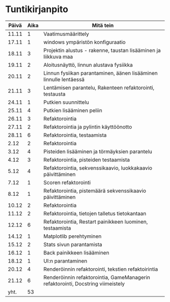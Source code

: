 # Tuntikirjanpito

| Päivä | Aika | Mitä tein                                                         |
| ----- | ---- | ----------------------------------------------------------------- |
| 11.11 | 1    | Vaatimusmäärittely                                                |
| 17.11 | 1    | windows ympäristön konfiguraatio                                  |
| 18.11 | 3    | Projektin alustus - rakenne, taustan lisääminen ja liikkuva maa   |
| 19.11 | 2    | Aloitusnäyttö, linnun alustava fysiikka                           |
| 20.11 | 2    | Linnun fysiikan parantaminen, äänen lisääminen linnulle lentäessä |
| 21.11 | 3    | Lentämisen parantelu, Rakenteen refaktorointi, testausta          |
| 24.11 | 1    | Putkien suunnittelu                                               |
| 25.11 | 4    | Putkien lisääminen peliin                                         |
| 26.11 | 3    | Refaktorointia                                                    |
| 27.11 | 2    | Refaktorointia ja pylintin käyttöönotto                           |
| 28.11 | 6    | Refaktorointia, testaamista                                       |
| 2.12  | 2    | Refaktorointia                                                    |
| 3.12  | 4    | Pisteiden lisääminen ja törmäyksien parantelu                     |
| 4.12  | 3    | Refaktorointia, pisteiden testaamista                             |
| 5.12  | 4    | Refaktorointia, sekvenssikaavio, luokkakaavio päivittäminen       |
| 7.12  | 1    | Scoren refaktorointi                                              |
| 8.12  | 1    | Refaktorointia, pistemäärä sekvenssikaavio päivittäminen          |
| 10.12 | 2    | Refaktorointia
| 11.12 | 2    | Refaktorointia, tietojen talletus tietokantaan
| 12.12 | 6    | Refaktorointia, Restart painikkeen luominen, testaamista
| 14.12 | 1    | Matplotlib perehtyminen
| 15.12 | 2    | Stats sivun parantamista
| 16.12 | 1    | Back painikkeen lisääminen
| 18.12 | 1    | UI:n parantaminen
| 20.12 | 4    | Renderöinnin refaktorointi, tekstien refaktoirintia
| 21.12 | 6    | Renderöinnin refaktorointia, GameManagerin refaktorointi, Docstring viimeistely
| yht.  | 53   |
